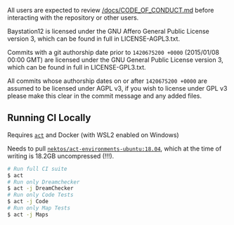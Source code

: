 All users are expected to review [/docs/CODE_OF_CONDUCT.md](/docs/CODE_OF_CONDUCT.md) before interacting with the repository or other users.

Baystation12 is licensed under the GNU Affero General Public License version 3, which can be found in full in LICENSE-AGPL3.txt.

Commits with a git authorship date prior to `1420675200 +0000` (2015/01/08 00:00 GMT) are licensed under the GNU General Public License version 3, which can be found in full in LICENSE-GPL3.txt.

All commits whose authorship dates on or after `1420675200 +0000` are assumed to be licensed under AGPL v3, if you wish to license under GPL v3 please make this clear in the commit message and any added files.

## Running CI Locally

Requires [`act`](https://github.com/nektos/act) and Docker (with WSL2 enabled on Windows)

Needs to pull [`nektos/act-environments-ubuntu:18.04`](https://hub.docker.com/r/nektos/act-environments-ubuntu/tags), which at the time of writing is 18.2GB uncompressed (!!!).

```bash
# Run full CI suite
$ act
# Run only Dreamchecker
$ act -j DreamChecker
# Run only Code Tests
$ act -j Code
# Run only Map Tests
$ act -j Maps
```